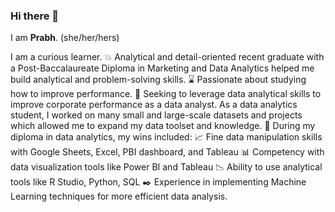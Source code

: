 ### Hi there 👋

I am **Prabh**. (she/her/hers)

I am a curious learner. 
💥 Analytical and detail-oriented recent graduate with a Post-Baccalaureate Diploma in Marketing and Data Analytics helped me build analytical and problem-solving skills.
⌛ Passionate about studying how to improve performance. 
👀 Seeking to leverage data analytical skills to improve corporate performance as a data analyst. 
As a data analytics student, I worked on many small and large-scale datasets and projects which allowed me to expand my data toolset and knowledge. 
💁 During my diploma in data analytics, my wins included:
📈 Fine data manipulation skills with Google Sheets, Excel, PBI dashboard, and Tableau
📊 Competency with data visualization tools like Power BI and Tableau
📉 Ability to use analytical tools like R Studio, Python, SQL
✒️ Experience in implementing Machine Learning techniques for more efficient data analysis.
